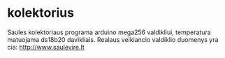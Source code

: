 kolektorius
===========

Saules kolektoriaus programa arduino mega256 valdikliui, temperatura matuojama ds18b20 davikliais. Realaus veikiancio valdiklio duomenys yra cia: http://www.saulevire.lt

